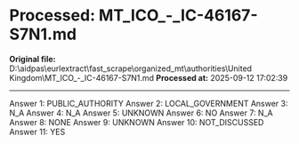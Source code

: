 # Processed: MT_ICO_-_IC-46167-S7N1.md

**Original file:** D:\aidpas\eurlextract\fast_scrape\organized_mt\authorities\United Kingdom\MT_ICO_-_IC-46167-S7N1.md
**Processed at:** 2025-09-12 17:02:39

---

Answer 1: PUBLIC_AUTHORITY
Answer 2: LOCAL_GOVERNMENT
Answer 3: N_A
Answer 4: N_A
Answer 5: UNKNOWN
Answer 6: NO
Answer 7: N_A
Answer 8: NONE
Answer 9: UNKNOWN
Answer 10: NOT_DISCUSSED
Answer 11: YES